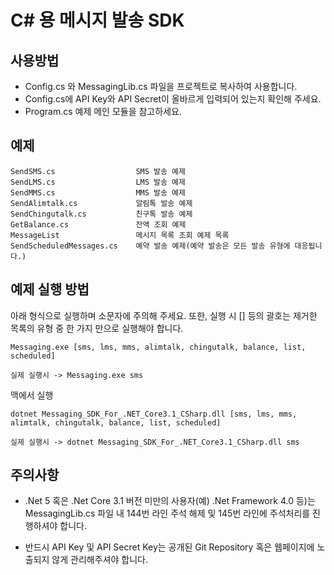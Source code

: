 # C# 용 메시지 발송 SDK

## 사용방법

* Config.cs 와 MessagingLib.cs 파일을 프로젝트로 복사하여 사용합니다.
* Config.cs에 API Key와 API Secret이 올바르게 입력되어 있는지 확인해 주세요.
* Program.cs 예제 메인 모듈을 참고하세요.

## 예제

```
SendSMS.cs                  SMS 발송 예제
SendLMS.cs                  LMS 발송 예제
SendMMS.cs                  MMS 발송 예제
SendAlimtalk.cs             알림톡 발송 예제
SendChingutalk.cs           친구톡 발송 예제
GetBalance.cs               잔액 조회 예제
MessageList                 메시지 목록 조회 예제 목록
SendScheduledMessages.cs    예약 발송 예제(예약 발송은 모든 발송 유형에 대응됩니다.)
```

## 예제 실행 방법

아래 형식으로 실행하며 소문자에 주의해 주세요.
또한, 실행 시 [] 등의 괄호는 제거한 목록의 유형 중 한 가지 만으로 실행해야 합니다.

```
Messaging.exe [sms, lms, mms, alimtalk, chingutalk, balance, list, scheduled]

실제 실행시 -> Messaging.exe sms
```

맥에서 실행

```
dotnet Messaging_SDK_For_.NET_Core3.1_CSharp.dll [sms, lms, mms, alimtalk, chingutalk, balance, list, scheduled]

실제 실행시 -> dotnet Messaging_SDK_For_.NET_Core3.1_CSharp.dll sms
```

## 주의사항

- .Net 5 혹은 .Net Core 3.1 버전 미만의 사용자(예) .Net Framework 4.0 등)는 MessagingLib.cs 파일 내 144번 라인 주석 해제 및 145번 라인에 주석처리를 진행하셔야
합니다.

- 반드시 API Key 및 API Secret Key는 공개된 Git Repository 혹은 웹페이지에 노출되지 않게 관리해주셔야 합니다.
